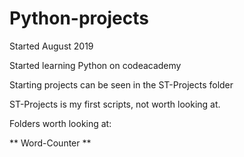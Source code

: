 # Python-projects
Started August 2019

Started learning Python on codeacademy

Starting projects can be seen in the ST-Projects folder

ST-Projects is my first scripts, not worth looking at.

Folders worth looking at:

**
Word-Counter
**
